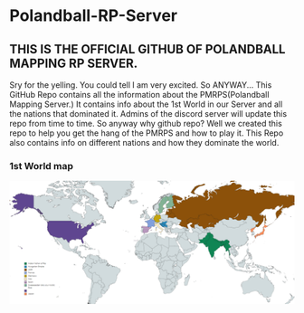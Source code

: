 # Polandball-RP-Server

## THIS IS THE OFFICIAL GITHUB OF POLANDBALL MAPPING RP SERVER.

Sry for the yelling. You could tell I am very excited. So ANYWAY... This GitHub Repo contains all the information about the PMRPS(Polandball Mapping Server.) It contains info about the 1st World in our Server and all the nations that dominated it. Admins of the discord server will update this repo from time to time. So anyway why github repo? Well we created this repo to help you get the hang of the PMRPS and how to play it. This Repo also contains info on different nations and how they dominate the world. 

### 1st World map
![1st World Map](https://raw.githubusercontent.com/Shervi28/Polandball-RP-Server/main/finalmap.PNG)


